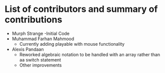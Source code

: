 # List of contributors and summary of contributions

- Murph Strange
  -Initial Code
- Muhammad Farhan Mahmood
  - Currently adding playable with mouse functionality
- Alexis Pandaan
  - Reworked algebraic notation to be handled with an array rather than aa switch statement
  - Other improvements
